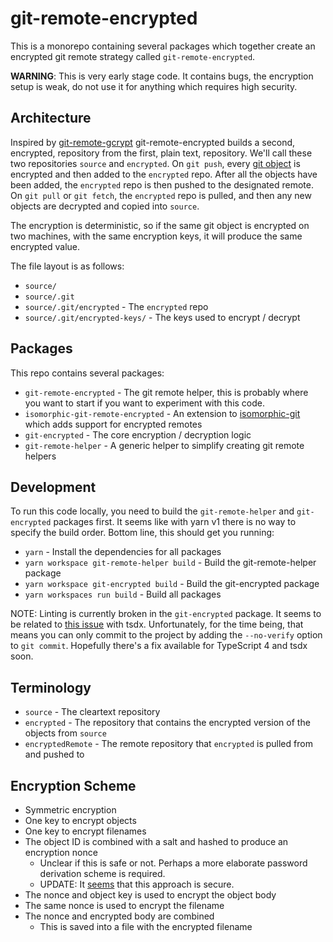 # git-remote-encrypted

This is a monorepo containing several packages which together create an
encrypted git remote strategy called `git-remote-encrypted`.

**WARNING**: This is very early stage code. It contains bugs, the encryption
setup is weak, do not use it for anything which requires high security.

## Architecture

Inspired by
[git-remote-gcrypt](https://spwhitton.name/tech/code/git-remote-gcrypt/)
git-remote-encrypted builds a second, encrypted, repository from the first,
plain text, repository. We'll call these two repositories `source` and
`encrypted`. On `git push`, every [git
object](https://git-scm.com/book/en/v2/Git-Internals-Git-Objects) is encrypted
and then added to the `encrypted` repo. After all the objects have been added,
the `encrypted` repo is then pushed to the designated remote. On `git pull` or
`git fetch`, the `encrypted` repo is pulled, and then any new objects are
decrypted and copied into `source`.

The encryption is deterministic, so if the same git object is encrypted on
two machines, with the same encryption keys, it will produce the same
encrypted value.

The file layout is as follows:

- `source/`
- `source/.git`
- `source/.git/encrypted` - The `encrypted` repo
- `source/.git/encrypted-keys/` - The keys used to encrypt / decrypt

## Packages

This repo contains several packages:

- `git-remote-encrypted` - The git remote helper, this is probably where you
  want to start if you want to experiment with this code.
- `isomorphic-git-remote-encrypted` - An extension to
  [isomorphic-git](https://isomorphic-git.org/) which adds support for
  encrypted remotes
- `git-encrypted` - The core encryption / decryption logic
- `git-remote-helper` - A generic helper to simplify creating git remote
  helpers

## Development

To run this code locally, you need to build the `git-remote-helper` and `git-encrypted` packages first. It seems like with yarn v1 there is no way to specify the build order. Bottom line, this should get you running:

- `yarn` - Install the dependencies for all packages
- `yarn workspace git-remote-helper build` - Build the git-remote-helper package
- `yarn workspace git-encrypted build` - Build the git-encrypted package
- `yarn workspaces run build` - Build all packages

NOTE: Linting is currently broken in the `git-encrypted` package. It seems to
be related to [this issue](https://github.com/formium/tsdx/issues/926) with
tsdx. Unfortunately, for the time being, that means you can only commit to
the project by adding the `--no-verify` option to `git commit`. Hopefully
there's a fix available for TypeScript 4 and tsdx soon.

## Terminology

- `source` - The cleartext repository
- `encrypted` - The repository that contains the encrypted version of the
  objects from `source`
- `encryptedRemote` - The remote repository that `encrypted` is pulled from and
  pushed to

## Encryption Scheme

- Symmetric encryption
- One key to encrypt objects
- One key to encrypt filenames
- The object ID is combined with a salt and hashed to produce an encryption
  nonce
  - Unclear if this is safe or not. Perhaps a more elaborate password
    derivation scheme is required.
  - UPDATE: It [seems](https://github.com/dchest/tweetnacl-js/issues/207)
    that this approach is secure.
- The nonce and object key is used to encrypt the object body
- The same nonce is used to encrypt the filename
- The nonce and encrypted body are combined
  - This is saved into a file with the encrypted filename
